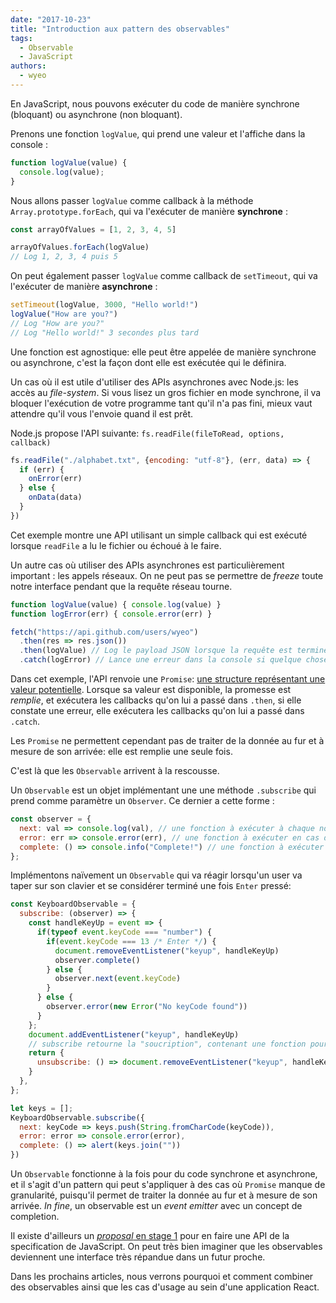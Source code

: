 ```yaml
---
date: "2017-10-23"
title: "Introduction aux pattern des observables"
tags:
  - Observable
  - JavaScript
authors:
  - wyeo
---
```


En JavaScript, nous pouvons exécuter du code de manière synchrone (bloquant)
ou asynchrone (non bloquant).

Prenons une fonction `logValue`, qui prend une valeur et l'affiche dans la console :

```javascript
function logValue(value) {
  console.log(value);
}
```

Nous allons passer `logValue` comme callback à la méthode `Array.prototype.forEach`, qui va l'exécuter de manière **synchrone** :

```JavaScript
const arrayOfValues = [1, 2, 3, 4, 5]

arrayOfValues.forEach(logValue)
// Log 1, 2, 3, 4 puis 5
```

On peut également passer `logValue` comme callback de `setTimeout`, qui va l'exécuter de manière **asynchrone** :

```JavaScript
setTimeout(logValue, 3000, "Hello world!")
logValue("How are you?")
// Log "How are you?"
// Log "Hello world!" 3 secondes plus tard
```

Une fonction est agnostique: elle peut être appelée de manière synchrone ou asynchrone, c'est la façon dont elle est exécutée qui le définira.

Un cas où il est utile d'utiliser des APIs asynchrones avec Node.js: les accès au *file-system*.
Si vous lisez un gros fichier en mode synchrone, il va bloquer l'exécution de votre programme tant qu'il n'a pas fini, mieux vaut attendre qu'il vous l'envoie quand il est prêt.

Node.js propose l'API suivante: `fs.readFile(fileToRead, options, callback)`

``` JavaScript
fs.readFile("./alphabet.txt", {encoding: "utf-8"}, (err, data) => {
  if (err) {
    onError(err)
  } else {
    onData(data)
  }
})
```

Cet exemple montre une API utilisant un simple callback qui est exécuté lorsque `readFile` a lu le fichier ou échoué à le faire.

Un autre cas où utiliser des APIs asynchrones est particulièrement important : les appels réseaux. On ne peut pas se permettre de *freeze* toute notre interface pendant que la requête réseau tourne.

```JavaScript
function logValue(value) { console.log(value) }
function logError(err) { console.error(err) }

fetch("https://api.github.com/users/wyeo")
  .then(res => res.json())
  .then(logValue) // Log le payload JSON lorsque la requête est terminée
  .catch(logError) // Lance une erreur dans la console si quelque chose s'est mal passé
```

Dans cet exemple, l'API renvoie une `Promise`: [une structure représentant une valeur potentielle](/fr/articles/js/es2015/promises/). Lorsque sa valeur est disponible, la promesse est *remplie*, et exécutera les callbacks qu'on lui a passé dans `.then`, si elle constate une erreur, elle exécutera les callbacks qu'on lui a passé dans `.catch`.

Les `Promise` ne permettent cependant pas de traiter de la donnée au fur et à mesure de son arrivée: elle est remplie une seule fois.

C'est là que les `Observable` arrivent à la rescousse.

Un `Observable` est un objet implémentant une une méthode `.subscribe` qui prend comme paramètre un `Observer`. Ce dernier a cette forme :

```javascript
const observer = {
  next: val => console.log(val), // une fonction à exécuter à chaque nouvel évenement
  error: err => console.error(err), // une fonction à exécuter en cas d'erreur
  complete: () => console.info("Complete!") // une fonction à exécuter lorsque l'observable a fini
};
```

Implémentons naïvement un `Observable` qui va réagir lorsqu'un user va taper sur son clavier et se considérer terminé une fois `Enter` pressé:

```javascript
const KeyboardObservable = {
  subscribe: (observer) => {
    const handleKeyUp = event => {
      if(typeof event.keyCode === "number") {
        if(event.keyCode === 13 /* Enter */) {
          document.removeEventListener("keyup", handleKeyUp)
          observer.complete()
        } else {
          observer.next(event.keyCode)
        }
      } else {
        observer.error(new Error("No keyCode found"))
      }
    };
    document.addEventListener("keyup", handleKeyUp)
    // subscribe retourne la "soucription", contenant une fonction pour la stopper
    return {
      unsubscribe: () => document.removeEventListener("keyup", handleKeyUp)
    }
  },
};

let keys = [];
KeyboardObservable.subscribe({
  next: keyCode => keys.push(String.fromCharCode(keyCode)),
  error: error => console.error(error),
  complete: () => alert(keys.join(""))
})
```

Un `Observable` fonctionne à la fois pour du code synchrone et asynchrone, et il s'agit d'un pattern qui peut s'appliquer à des cas où `Promise` manque de granularité, puisqu'il permet de traiter la donnée au fur et à mesure de son arrivée. *In fine*, un observable est un *event emitter* avec un concept de completion.

Il existe d'ailleurs un [*proposal* en stage 1](https://tc39.github.io/proposal-observable/) pour en faire une API de la specification de JavaScript. On peut très bien imaginer que les observables deviennent une interface très répandue dans un futur proche.

Dans les prochains articles, nous verrons pourquoi et comment combiner des observables ainsi que les cas d'usage au sein d'une application React.
